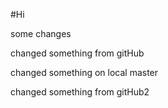 #Hi

some changes

changed something from gitHub

changed something on local master

changed something from gitHub2
